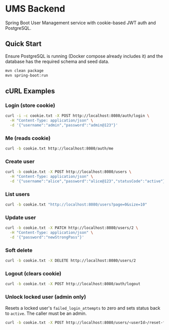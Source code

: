 # UMS Backend

Spring Boot User Management service with cookie-based JWT auth and PostgreSQL.

## Quick Start

Ensure PostgreSQL is running (Docker compose already includes it) and the database has the required schema and seed data.

```bash
mvn clean package
mvn spring-boot:run
```

## cURL Examples

### Login (store cookie)
```bash
curl -i -c cookie.txt -X POST http://localhost:8080/auth/login \
  -H "Content-Type: application/json" \
  -d '{"username":"admin","password":"admin@123"}'
```

### Me (reads cookie)
```bash
curl -b cookie.txt http://localhost:8080/auth/me
```

### Create user
```bash
curl -b cookie.txt -X POST http://localhost:8080/users \
  -H "Content-Type: application/json" \
  -d '{"username":"alice","password":"alice@123","statusCode":"active"}'
```

### List users
```bash
curl -b cookie.txt "http://localhost:8080/users?page=0&size=10"
```

### Update user
```bash
curl -b cookie.txt -X PATCH http://localhost:8080/users/2 \
  -H "Content-Type: application/json" \
  -d '{"password":"newStrongPass"}'
```

### Soft delete
```bash
curl -b cookie.txt -X DELETE http://localhost:8080/users/2
```

### Logout (clears cookie)
```bash
curl -b cookie.txt -X POST http://localhost:8080/auth/logout
```

### Unlock locked user (admin only)
Resets a locked user's `failed_login_attempts` to zero and sets status back to `active`. The caller must be an admin.

```bash
curl -b cookie.txt -X POST http://localhost:8080/users/<userId>/reset-failed-attempts
```

